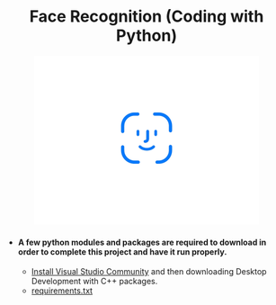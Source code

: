<a> 
   <div align="center"> <h1>Face Recognition (Coding with Python)</h1> 
   <img border="0" src="/icon.gif" width="400" height="300" >
   </div>
</a>

- #### A few python modules and packages are required to download in order to complete this project and have it run properly.
     - [Install Visual Studio Community](https://visualstudio.microsoft.com/vs/community) and then downloading Desktop Development with C++ packages.
     - [requirements.txt](https://github.com/serhanelmacioglu/Face-Recognition_Coding-with-Python/blob/main/requirements.txt)
